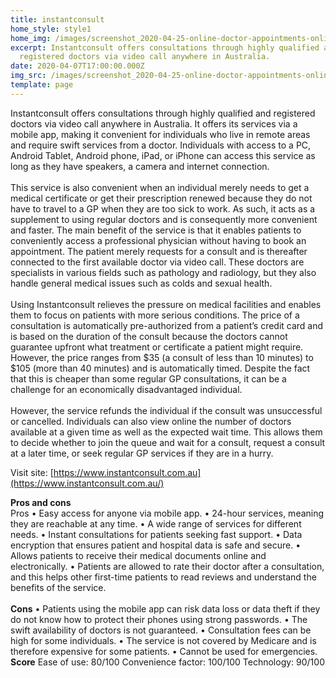 ```yaml
---
title: instantconsult
home_style: style1
home_img: /images/screenshot_2020-04-25-online-doctor-appointments-online-doctor-chat-dr-online.jpg
excerpt: Instantconsult offers consultations through highly qualified and
  registered doctors via video call anywhere in Australia.
date: 2020-04-07T17:00:00.000Z
img_src: /images/screenshot_2020-04-25-online-doctor-appointments-online-doctor-chat-dr-online.jpg
template: page
---
```



Instantconsult offers consultations through highly qualified and registered doctors via video call anywhere in Australia. It offers its services via a mobile app, making it convenient for individuals who live in remote areas and require swift services from a doctor. Individuals with access to a PC, Android Tablet, Android phone, iPad, or iPhone can access this service as long as they have speakers, a camera and internet connection.\
\
This service is also convenient when an individual merely needs to get a medical certificate or get their prescription renewed because they do not have to travel to a GP when they are too sick to work. As such, it acts as a supplement to using regular doctors and is consequently more convenient and faster. The main benefit of the service is that it enables patients to conveniently access a professional physician without having to book an appointment. The patient merely requests for a consult and is thereafter connected to the first available doctor via video call. These doctors are specialists in various fields such as pathology and radiology, but they also handle general medical issues such as colds and sexual health.\
\
Using Instantconsult relieves the pressure on medical facilities and enables them to focus on patients with more serious conditions. The price of a consultation is automatically pre-authorized from a patient’s credit card and is based on the duration of the consult because the doctors cannot guarantee upfront what treatment or certificate a patient might require. However, the price ranges from $35 (a consult of less than 10 minutes) to $105 (more than 40 minutes) and is automatically timed. Despite the fact that this is cheaper than some regular GP consultations, it can be a challenge for an economically disadvantaged individual.\
\
However, the service refunds the individual if the consult was unsuccessful or cancelled. Individuals can also view online the number of doctors available at a given time as well as the expected wait time. This allows them to decide whether to join the queue and wait for a consult, request a consult at a later time, or seek regular GP services if they are in a hurry. 

Visit site: [https://www.instantconsult.com.au](https://www.instantconsult.com.au/)

**Pros and cons**\
 Pros • Easy access for anyone via mobile app. • 24-hour services, meaning they are reachable at any time. • A wide range of services for different needs. • Instant consultations for patients seeking fast support. • Data encryption that ensures patient and hospital data is safe and secure. • Allows patients to receive their medical documents online and electronically. • Patients are allowed to rate their doctor after a consultation, and this helps other first-time patients to read reviews and understand the benefits of the service. \
\
**Cons** • Patients using the mobile app can risk data loss or data theft if they do not know how to protect their phones using strong passwords. • The swift availability of doctors is not guaranteed. • Consultation fees can be high for some individuals. • The service is not covered by Medicare and is therefore expensive for some patients. • Cannot be used for emergencies.\
**Score** Ease of use: 80/100 Convenience factor: 100/100 Technology: 90/100
